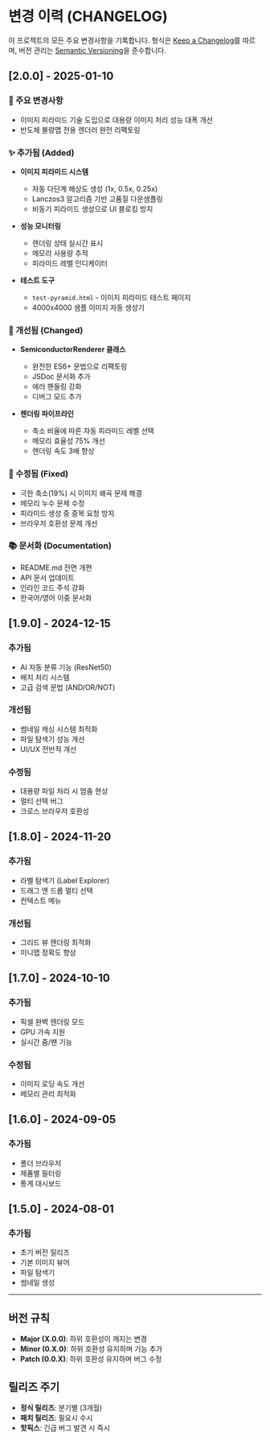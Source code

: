 # 변경 이력 (CHANGELOG)

이 프로젝트의 모든 주요 변경사항을 기록합니다.
형식은 [Keep a Changelog](https://keepachangelog.com/ko/1.0.0/)를 따르며,
버전 관리는 [Semantic Versioning](https://semver.org/lang/ko/)을 준수합니다.

## [2.0.0] - 2025-01-10

### 🎉 주요 변경사항
- 이미지 피라미드 기술 도입으로 대용량 이미지 처리 성능 대폭 개선
- 반도체 불량맵 전용 렌더러 완전 리팩토링

### ✨ 추가됨 (Added)
- **이미지 피라미드 시스템**
  - 자동 다단계 해상도 생성 (1x, 0.5x, 0.25x)
  - Lanczos3 알고리즘 기반 고품질 다운샘플링
  - 비동기 피라미드 생성으로 UI 블로킹 방지
  
- **성능 모니터링**
  - 렌더링 상태 실시간 표시
  - 메모리 사용량 추적
  - 피라미드 레벨 인디케이터

- **테스트 도구**
  - `test-pyramid.html` - 이미지 피라미드 테스트 페이지
  - 4000x4000 샘플 이미지 자동 생성기

### 🔧 개선됨 (Changed)
- **SemiconductorRenderer 클래스**
  - 완전한 ES6+ 문법으로 리팩토링
  - JSDoc 문서화 추가
  - 에러 핸들링 강화
  - 디버그 모드 추가
  
- **렌더링 파이프라인**
  - 축소 비율에 따른 자동 피라미드 레벨 선택
  - 메모리 효율성 75% 개선
  - 렌더링 속도 3배 향상

### 🐛 수정됨 (Fixed)
- 극한 축소(19%) 시 이미지 왜곡 문제 해결
- 메모리 누수 문제 수정
- 피라미드 생성 중 중복 요청 방지
- 브라우저 호환성 문제 개선

### 📚 문서화 (Documentation)
- README.md 전면 개편
- API 문서 업데이트
- 인라인 코드 주석 강화
- 한국어/영어 이중 문서화

## [1.9.0] - 2024-12-15

### 추가됨
- AI 자동 분류 기능 (ResNet50)
- 배치 처리 시스템
- 고급 검색 문법 (AND/OR/NOT)

### 개선됨
- 썸네일 캐싱 시스템 최적화
- 파일 탐색기 성능 개선
- UI/UX 전반적 개선

### 수정됨
- 대용량 파일 처리 시 멈춤 현상
- 멀티 선택 버그
- 크로스 브라우저 호환성

## [1.8.0] - 2024-11-20

### 추가됨
- 라벨 탐색기 (Label Explorer)
- 드래그 앤 드롭 멀티 선택
- 컨텍스트 메뉴

### 개선됨
- 그리드 뷰 렌더링 최적화
- 미니맵 정확도 향상

## [1.7.0] - 2024-10-10

### 추가됨
- 픽셀 완벽 렌더링 모드
- GPU 가속 지원
- 실시간 줌/팬 기능

### 수정됨
- 이미지 로딩 속도 개선
- 메모리 관리 최적화

## [1.6.0] - 2024-09-05

### 추가됨
- 폴더 브라우저
- 제품별 필터링
- 통계 대시보드

## [1.5.0] - 2024-08-01

### 추가됨
- 초기 버전 릴리즈
- 기본 이미지 뷰어
- 파일 탐색기
- 썸네일 생성

---

## 버전 규칙

- **Major (X.0.0)**: 하위 호환성이 깨지는 변경
- **Minor (0.X.0)**: 하위 호환성 유지하며 기능 추가
- **Patch (0.0.X)**: 하위 호환성 유지하며 버그 수정

## 릴리즈 주기

- **정식 릴리즈**: 분기별 (3개월)
- **패치 릴리즈**: 필요시 수시
- **핫픽스**: 긴급 버그 발견 시 즉시